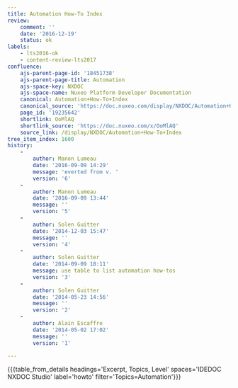 ```yaml
---
title: Automation How-To Index
review:
    comment: ''
    date: '2016-12-19'
    status: ok
labels:
    - lts2016-ok
    - content-review-lts2017
confluence:
    ajs-parent-page-id: '18451738'
    ajs-parent-page-title: Automation
    ajs-space-key: NXDOC
    ajs-space-name: Nuxeo Platform Developer Documentation
    canonical: Automation+How-To+Index
    canonical_source: 'https://doc.nuxeo.com/display/NXDOC/Automation+How-To+Index'
    page_id: '19235642'
    shortlink: OoMlAQ
    shortlink_source: 'https://doc.nuxeo.com/x/OoMlAQ'
    source_link: /display/NXDOC/Automation+How-To+Index
tree_item_index: 1600
history:
    - 
        author: Manon Lumeau
        date: '2016-09-09 14:29'
        message: 'everted from v. '
        version: '6'
    - 
        author: Manon Lumeau
        date: '2016-09-09 13:44'
        message: ''
        version: '5'
    - 
        author: Solen Guitter
        date: '2014-12-03 15:47'
        message: ''
        version: '4'
    - 
        author: Solen Guitter
        date: '2014-09-09 18:11'
        message: use table to list automation how-tos
        version: '3'
    - 
        author: Solen Guitter
        date: '2014-05-23 14:56'
        message: ''
        version: '2'
    - 
        author: Alain Escaffre
        date: '2014-05-02 17:02'
        message: ''
        version: '1'

---
```

{{{table_from_details headings='Excerpt, Topics, Level' spaces='IDEDOC NXDOC Studio' label='howto' filter='Topics=Automation'}}}
